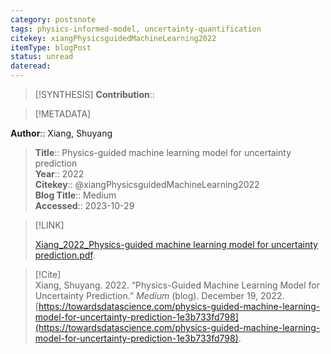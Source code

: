 ```yaml
---
category: postsnote
tags: physics-informed-model, uncertainty-quantification
citekey: xiangPhysicsguidedMachineLearning2022
itemType: blogPost
status: unread  
dateread:  
---
```


> [!SYNTHESIS] 
>**Contribution**::

> [!METADATA]  
>
**Author**:: Xiang, Shuyang<br>
> **Title**:: Physics-guided machine learning model for uncertainty prediction    
> **Year**:: 2022     
> **Citekey**:: @xiangPhysicsguidedMachineLearning2022    
>**Blog Title**:: Medium   
>**Accessed**:: 2023-10-29   
> 

> [!LINK] 
>
> [Xiang_2022_Physics-guided machine learning model for uncertainty prediction.pdf](file:///Users/steven/Library/Mobile%20Documents/com~apple~CloudDocs/Zotero/bibliography/undefined/2022/Xiang_2022_Physics-guided%20machine%20learning%20model%20for%20uncertainty%20prediction.pdf).

> [!Cite]  
> Xiang, Shuyang. 2022. “Physics-Guided Machine Learning Model for Uncertainty Prediction.” _Medium_ (blog). December 19, 2022. [https://towardsdatascience.com/physics-guided-machine-learning-model-for-uncertainty-prediction-1e3b733fd798](https://towardsdatascience.com/physics-guided-machine-learning-model-for-uncertainty-prediction-1e3b733fd798).
